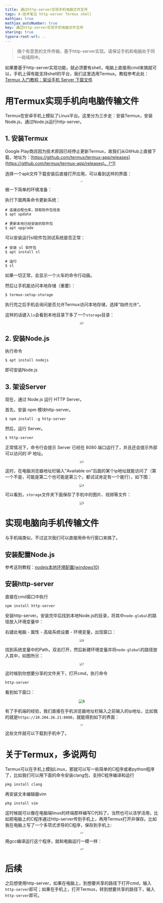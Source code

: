 ```yaml
---
title: 通过http-server实现手机电脑文件互传
tags: A-技术笔记 http-server Termux shell
mathjax: true
mathjax_autoNumber: true
key: 通过http-server实现手机电脑文件互传
sharing: true
typora-root-url: ..
---
```


> 搞个有意思的文件传输，基于http-server实现。请保证手机和电脑处于同一局域网中。

<!--more-->

如果要基于http-server实现功能，就必须要有shell，电脑上直接用cmd来搞就可以，手机上得有能支持shell的平台，我们这里选用Termux。教程参考此处：[Termux 入门教程：架设手机 Server 下载文件](https://www.ruanyifeng.com/blog/2019/07/termux-tutorial.html#comment-412342)

# 用Termux实现手机向电脑传输文件

Termux在安卓手机上模拟了Linux平台。这里分为三步走：安装Termux，安装Node.js，通过Node.js运行http-server。

## 1. 安装Termux

Google Play商店因为技术原因已经停止更新Termux，故我们从GitHub上直接下载，地址为：[https://github.com/termux/termux-app/releases](https://github.com/termux/termux-app/releases)。[^1]

选择一个apk文件下载安装后直接打开应用，可以看到这样的界面：

<center><img src="/assets/images/http-server/1.jpg" alt="1" style="zoom: 25%;" /></center>

做一下简单的环境准备：

执行下面两条命令更新系统：

``` shell
# 连接远程仓库，获取软件包信息
$ apt update

# 更新本地已经安装的软件包
$ apt upgrade
```

可以安装运行sl软件包测试系统是否正常：

``` shell
# 安装 sl 软件包
$ apt install sl

# 运行
$ sl
```

如果一切正常，会显示一个火车的命令行动画。

然后让手机能访问本地存储（重要）：

``` shell
$ termux-setup-storage
```

执行完之后手机会询问是否允许Termux访问本地存储，选择“始终允许”。

这样的话键入`ls`会看到本地目录下多了一个`storage`目录：

<center><img src="/assets/images/http-server/2.png" alt="2" style="zoom: 50%;" /></center>

[^1]: 更多Termux app相关内容可见[此处](https://github.com/termux/termux-app#github)。

## 2. 安装Node.js

执行命令

``` shell
$ apt install nodejs
```

即可安装Node.js

## 3. 架设Server

现在，通过 Node.js 运行 HTTP Server。

首先，安装 npm 模块http-server。

``` shell
$ npm install -g http-server
```

然后，运行 Server。

``` shell
$ http-server
```

正常情况下，命令行会提示 Server 已经在 8080 端口运行了，并且还会提示外部可以访问的 IP 地址。

<center><img src="/assets/images/http-server/3.png" alt="3" style="zoom: 50%;" /></center>

这时，在电脑浏览器地址栏输入"Available on"后面的某个ip地址就能访问了（第一个不是，可能是第二个也可能是第三个，都试试肯定有一个能行），如下图：

<center><img src="/assets/images/http-server/4.png" alt="4" style="zoom: 60%;" /></center>

可以看到，`storage`文件夹下面保存了手机中的图片、视频等文件：

<center><img src="/assets/images/http-server/5.png" alt="5" style="zoom: 60%;" /></center>

# 实现电脑向手机传输文件

与手机端类似，不过这次我们可以直接用命令行窗口来搞了。

## 安装配置Node.js

参考这则教程：[nodejs本地环境配置(windows10)](https://blog.csdn.net/github_38585431/article/details/105362502)

## 安装http-server

直接在cmd窗口中执行

``` shell
npm install http-server
```

安装http-server。安装完毕后找到本地Node.js的目录，将其中`node-global`的路径放入环境变量中：

右键此电脑 - 属性 - 高级系统设置 - 环境变量，出现窗口：

<center><img src="/assets/images/http-server/6.png" alt="6" style="zoom: 60%;" /></center>

找到系统变量中的Path，双击打开，然后新建环境变量并将`node-global`的路径放入其中，如图所示：

<center><img src="/assets/images/http-server/7.png" alt="7" style="zoom: 60%;" /></center>

这时候到你想要分享的文件夹下，打开cmd，执行命令

``` shell
http-server
```

看到如下窗口：

<center><img src="/assets/images/http-server/8.png" alt="8" style="zoom: 80%;" /></center>

有了手机端的经验，我们直接在手机浏览器地址栏输入之前输入的ip地址，比如我的就是`https://10.204.26.21:8080`，就能得到如下的界面：

<center><img src="/assets/images/http-server/9.jpg" alt="9" style="zoom: 30%;" /></center>

这些文件就可以下载到手机中了。

# 关于Termux，多说两句

Termux可以在手机上模拟Linux，那就可以写一些简单的C程序或者python程序了，比如我们可以用下面的命令安装clang包，支持C程序编译和运行

``` shell
pkg install clang
```

再安装文本编辑器vim

``` shell
pkg install vim
```

这时候就可以像在电脑端linux的终端那样编写C代码了。当然也可以活学活用，比如把电脑上的C程序通过http-server传到手机上，再用Termux打开并保存。比如我在电脑上写了一个多项式求导的C程序，保存到手机上:

<center><img src="/assets/images/http-server/10.jpg" alt="10" style="zoom: 30%;" /></center>

用gcc编译运行这个程序，就和电脑运行一模一样：

<center><img src="/assets/images/http-server/11.png" alt="11" style="zoom: 40%;" /></center>

# 后续

之后想使用http-server，如果在电脑上，到想要共享的路径下打开cmd，输入`http-server`即可；如果在手机上，打开Termux，转到想要共享的路径下，输入`http-server`即可。